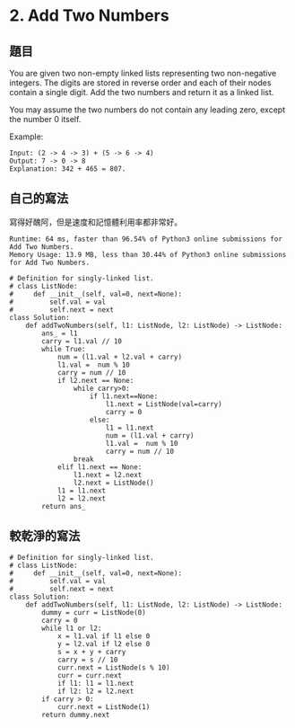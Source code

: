 # 2. Add Two Numbers
## 題目
You are given two non-empty linked lists representing two non-negative integers. The digits are stored in reverse order and each of their nodes contain a single digit. Add the two numbers and return it as a linked list.

You may assume the two numbers do not contain any leading zero, except the number 0 itself.

Example:
```
Input: (2 -> 4 -> 3) + (5 -> 6 -> 4)
Output: 7 -> 0 -> 8
Explanation: 342 + 465 = 807.
```

## 自己的寫法

寫得好醜阿，但是速度和記憶體利用率都非常好。

```
Runtime: 64 ms, faster than 96.54% of Python3 online submissions for Add Two Numbers.
Memory Usage: 13.9 MB, less than 30.44% of Python3 online submissions for Add Two Numbers.
```

```
# Definition for singly-linked list.
# class ListNode:
#     def __init__(self, val=0, next=None):
#         self.val = val
#         self.next = next
class Solution:
    def addTwoNumbers(self, l1: ListNode, l2: ListNode) -> ListNode:
        ans_ = l1
        carry = l1.val // 10
        while True:
            num = (l1.val + l2.val + carry)
            l1.val =  num % 10
            carry = num // 10
            if l2.next == None:
                while carry>0:
                    if l1.next==None:
                        l1.next = ListNode(val=carry)
                        carry = 0
                    else: 
                        l1 = l1.next
                        num = (l1.val + carry)
                        l1.val =  num % 10
                        carry = num // 10
                break
            elif l1.next == None:
                l1.next = l2.next
                l2.next = ListNode()
            l1 = l1.next
            l2 = l2.next
        return ans_
```

## 較乾淨的寫法

```
# Definition for singly-linked list.
# class ListNode:
#     def __init__(self, val=0, next=None):
#         self.val = val
#         self.next = next
class Solution:
    def addTwoNumbers(self, l1: ListNode, l2: ListNode) -> ListNode:
        dummy = curr = ListNode(0)
        carry = 0
        while l1 or l2:
            x = l1.val if l1 else 0
            y = l2.val if l2 else 0
            s = x + y + carry
            carry = s // 10
            curr.next = ListNode(s % 10)
            curr = curr.next
            if l1: l1 = l1.next
            if l2: l2 = l2.next
        if carry > 0:
            curr.next = ListNode(1)
        return dummy.next
```
